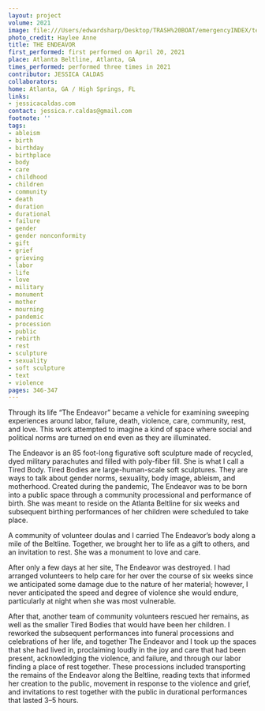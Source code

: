 ```yaml
---
layout: project
volume: 2021
image: file:///Users/edwardsharp/Desktop/TRASH%20BOAT/emergencyINDEX/ten_plus/guts/Links/1664912455174__The_Endeavor--Jessica_Caldas.jpg
photo_credit: Haylee Anne
title: THE ENDEAVOR
first_performed: first performed on April 20, 2021
place: Atlanta Beltline, Atlanta, GA
times_performed: performed three times in 2021
contributor: JESSICA CALDAS
collaborators:
home: Atlanta, GA / High Springs, FL
links:
- jessicacaldas.com
contact: jessica.r.caldas@gmail.com
footnote: ''
tags:
- ableism
- birth
- birthday
- birthplace
- body
- care
- childhood
- children
- community
- death
- duration
- durational
- failure
- gender
- gender nonconformity
- gift
- grief
- grieving
- labor
- life
- love
- military
- monument
- mother
- mourning
- pandemic
- procession
- public
- rebirth
- rest
- sculpture
- sexuality
- soft sculpture
- text
- violence
pages: 346-347
---
```


Through its life “The Endeavor” became a vehicle for examining sweeping experiences around labor, failure, death, violence, care, community, rest, and love. This work attempted to imagine a kind of space where social and political norms are turned on end even as they are illuminated.

The Endeavor is an 85 foot-long figurative soft sculpture made of recycled, dyed military parachutes and filled with poly-fiber fill. She is what I call a Tired Body. Tired Bodies are large-human-scale soft sculptures. They are ways to talk about gender norms, sexuality, body image, ableism, and motherhood. Created during the pandemic, The Endeavor was to be born into a public space through a community processional and performance of birth. She was meant to reside on the Atlanta Beltline for six weeks and subsequent birthing performances of her children were scheduled to take place.

A community of volunteer doulas and I carried The Endeavor’s body along a mile of the Beltline. Together, we brought her to life as a gift to others, and an invitation to rest. She was a monument to love and care. 

After only a few days at her site, The Endeavor was destroyed. I had arranged volunteers to help care for her over the course of six weeks since we anticipated some damage due to the nature of her material; however, I never anticipated the speed and degree of violence she would endure, particularly at night when she was most vulnerable.

After that, another team of community volunteers rescued her remains, as well as the smaller Tired Bodies that would have been her children. I reworked the subsequent performances into funeral processions and celebrations of her life, and together The Endeavor and I took up the spaces that she had lived in, proclaiming loudly in the joy and care that had been present, acknowledging the violence, and failure, and through our labor finding a place of rest together. These processions included transporting the remains of the Endeavor along the Beltline, reading texts that informed her creation to the public, movement in response to the violence and grief, and invitations to rest together with the public in durational performances that lasted 3–5 hours.